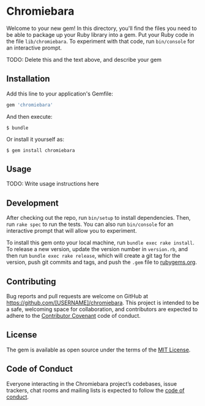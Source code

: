 # Chromiebara

Welcome to your new gem! In this directory, you'll find the files you need to be able to package up your Ruby library into a gem. Put your Ruby code in the file `lib/chromiebara`. To experiment with that code, run `bin/console` for an interactive prompt.

TODO: Delete this and the text above, and describe your gem

## Installation

Add this line to your application's Gemfile:

```ruby
gem 'chromiebara'
```

And then execute:

    $ bundle

Or install it yourself as:

    $ gem install chromiebara

## Usage

TODO: Write usage instructions here

## Development

After checking out the repo, run `bin/setup` to install dependencies. Then, run `rake spec` to run the tests. You can also run `bin/console` for an interactive prompt that will allow you to experiment.

To install this gem onto your local machine, run `bundle exec rake install`. To release a new version, update the version number in `version.rb`, and then run `bundle exec rake release`, which will create a git tag for the version, push git commits and tags, and push the `.gem` file to [rubygems.org](https://rubygems.org).

## Contributing

Bug reports and pull requests are welcome on GitHub at https://github.com/[USERNAME]/chromiebara. This project is intended to be a safe, welcoming space for collaboration, and contributors are expected to adhere to the [Contributor Covenant](http://contributor-covenant.org) code of conduct.

## License

The gem is available as open source under the terms of the [MIT License](https://opensource.org/licenses/MIT).

## Code of Conduct

Everyone interacting in the Chromiebara project’s codebases, issue trackers, chat rooms and mailing lists is expected to follow the [code of conduct](https://github.com/[USERNAME]/chromiebara/blob/master/CODE_OF_CONDUCT.md).
